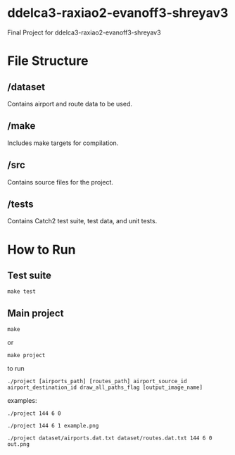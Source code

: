 # ddelca3-raxiao2-evanoff3-shreyav3
Final Project for ddelca3-raxiao2-evanoff3-shreyav3

# File Structure

## /dataset
Contains airport and route data to be used.

## /make
Includes make targets for compilation.

## /src 
Contains source files for the project.

## /tests
Contains Catch2 test suite, test data, and unit tests.

# How to Run

## Test suite
`make test`

## Main project
`make`

or

`make project`

to run

`./project [airports_path] [routes_path] airport_source_id airport_destination_id draw_all_paths_flag [output_image_name]`

examples:

`./project 144 6 0`

`./project 144 6 1 example.png`

`./project dataset/airports.dat.txt dataset/routes.dat.txt 144 6 0 out.png`